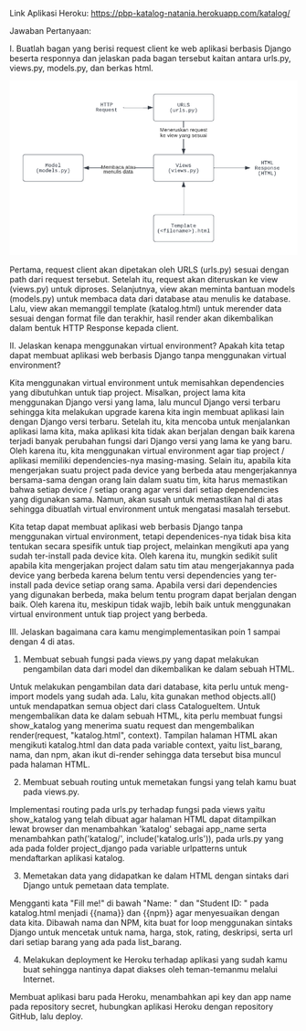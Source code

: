 Link Aplikasi Heroku: https://pbp-katalog-natania.herokuapp.com/katalog/

Jawaban Pertanyaan:

I. Buatlah bagan yang berisi request client ke web aplikasi berbasis Django beserta responnya dan jelaskan pada bagan tersebut kaitan antara urls.py, views.py, models.py, dan berkas html.

![Bagan Django](https://github.com/nataniadeandra/django-pbp-tugas/blob/main/static/bagan_django.png)

Pertama, request client akan dipetakan oleh URLS (urls.py) sesuai dengan path dari request tersebut. Setelah itu, request akan diteruskan ke view (views.py) untuk diproses. Selanjutnya, view akan meminta bantuan models (models.py) untuk membaca data dari database atau menulis ke database. Lalu, view akan memanggil template (katalog.html) untuk merender data sesuai dengan format file dan terakhir, hasil render akan dikembalikan dalam bentuk HTTP Response kepada client.

II. Jelaskan kenapa menggunakan virtual environment? Apakah kita tetap dapat membuat aplikasi web berbasis Django tanpa menggunakan virtual environment?

Kita menggunakan virtual environment untuk memisahkan dependencies yang dibutuhkan untuk tiap project. Misalkan, project lama kita menggunakan Django versi yang lama, lalu muncul Django versi terbaru sehingga kita melakukan upgrade karena kita ingin membuat aplikasi lain dengan Django versi terbaru. Setelah itu, kita mencoba untuk menjalankan aplikasi lama kita, maka aplikasi kita tidak akan berjalan dengan baik karena terjadi banyak perubahan fungsi dari Django versi yang lama ke yang baru. Oleh karena itu, kita menggunakan virtual environment agar tiap project / aplikasi memiliki dependencies-nya masing-masing. Selain itu, apabila kita mengerjakan suatu project pada device yang berbeda atau mengerjakannya bersama-sama dengan orang lain dalam suatu tim, kita harus memastikan bahwa setiap device / setiap orang agar versi dari setiap dependencies yang digunakan sama. Namun, akan susah untuk memastikan hal di atas sehingga dibuatlah virtual environment untuk mengatasi masalah tersebut.

Kita tetap dapat membuat aplikasi web berbasis Django tanpa menggunakan virtual environment, tetapi dependenices-nya tidak bisa kita tentukan secara spesifik untuk tiap project, melainkan mengikuti apa yang sudah ter-install pada device kita. Oleh karena itu, mungkin sedikit sulit apabila kita mengerjakan project dalam satu tim atau mengerjakannya pada device yang berbeda karena belum tentu versi dependencies yang ter-install pada device setiap orang sama. Apabila versi dari dependencies yang digunakan berbeda, maka belum tentu program dapat berjalan dengan baik. Oleh karena itu, meskipun tidak wajib, lebih baik untuk menggunakan virtual environment untuk tiap project yang berbeda.

III. Jelaskan bagaimana cara kamu mengimplementasikan poin 1 sampai dengan 4 di atas.

1. Membuat sebuah fungsi pada views.py yang dapat melakukan pengambilan data dari model dan dikembalikan ke dalam sebuah HTML.

Untuk melakukan pengambilan data dari database, kita perlu untuk meng-import models yang sudah ada. Lalu, kita gunakan method objects.all() untuk mendapatkan semua object dari class CatalogueItem. Untuk mengembalikan data ke dalam sebuah HTML, kita perlu membuat fungsi show_katalog yang menerima suatu request dan mengembalikan render(request, "katalog.html", context). Tampilan halaman HTML akan mengikuti katalog.html dan data pada variable context, yaitu list_barang, nama, dan npm, akan ikut di-render sehingga data tersebut bisa muncul pada halaman HTML.

2. Membuat sebuah routing untuk memetakan fungsi yang telah kamu buat pada views.py.

Implementasi routing pada urls.py terhadap fungsi pada views yaitu show_katalog yang telah dibuat agar halaman HTML dapat ditampilkan lewat browser dan menambahkan 'katalog' sebagai app_name serta menambahkan path('katalog/', include('katalog.urls')), pada urls.py yang ada pada folder project_django pada variable urlpatterns untuk mendaftarkan aplikasi katalog.

3. Memetakan data yang didapatkan ke dalam HTML dengan sintaks dari Django untuk pemetaan data template.

Mengganti kata "Fill me!" di bawah "Name: " dan "Student ID: " pada katalog.html menjadi {{nama}} dan {{npm}} agar menyesuaikan dengan data kita. Dibawah nama dan NPM, kita buat for loop menggunakan sintaks Django untuk mencetak untuk nama, harga, stok, rating, deskripsi, serta url dari setiap barang yang ada pada list_barang.

4. Melakukan deployment ke Heroku terhadap aplikasi yang sudah kamu buat sehingga nantinya dapat diakses oleh teman-temanmu melalui Internet.

Membuat aplikasi baru pada Heroku, menambahkan api key dan app name pada repository secret, hubungkan aplikasi Heroku dengan repository GitHub, lalu deploy.
